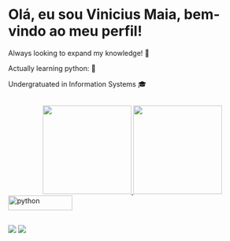 # Olá, eu sou Vinicius Maia, bem-vindo ao meu perfil!
Always looking to expand my knowledge! 🔭
 
 Actually learning python: 🐍

 Undergratuated in Information Systems 🎓
##

<div align="center">
  <a href="https://github.com/ViniciusMaiaM">
  <img height="180em" src="https://github-readme-stats.vercel.app/api?username=ViniciusMaiaM&show_icons=true&theme=radical&include_all_commits=true&count_private=true"/>
  <img height="180em" src="https://github-readme-stats.vercel.app/api/top-langs/?username=ViniciusMaiaM&layout=compact&langs_count=7&theme=radical"/>
</div>

<div style = "dysplay: inline_block">
  <img align = "center" alt = "python" height = "30" width = "130" src = "https://cdn.jsdelivr.net/gh/devicons/devicon/icons/python/python-original.svg">
</div>

##


<div> 
  <a href = "mailto:viniciusmaiamarinho1@gmail.com"><img src="https://img.shields.io/badge/Gmail-D14836?style=for-the-badge&logo=gmail&logoColor=white"></a>
  <a href="https://www.linkedin.com/in/vinicius-maia-545000239/" target="_blank"><img src="https://img.shields.io/badge/-LinkedIn-%230077B5?style=for-the-badge&logo=linkedin&logoColor=white" target="_blank"></a> 
</div>

<!---
ViniciusMaiaM/ViniciusMaiaM is a ✨ special ✨ repository because its `README.md` (this file) appears on your GitHub profile.
You can click the Preview link to take a look at your changes.
--->
